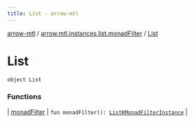 ```yaml
---
title: List - arrow-mtl
---
```


[arrow-mtl](../../index.html) / [arrow.mtl.instances.list.monadFilter](../index.html) / [List](./index.html)

# List

`object List`

### Functions

| [monadFilter](monad-filter.html) | `fun monadFilter(): `[`ListKMonadFilterInstance`](../../arrow.mtl.instances/-list-k-monad-filter-instance/index.html) |

